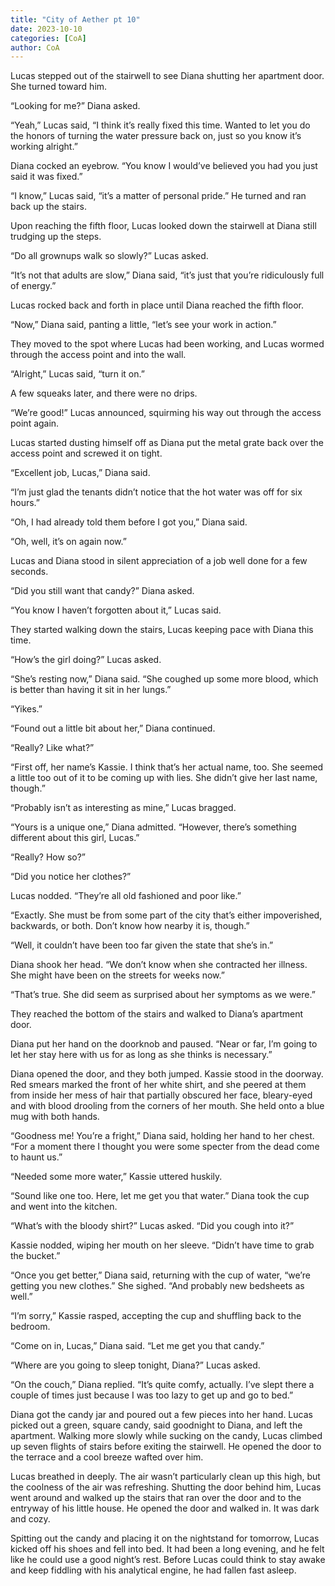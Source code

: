 ```yaml
---
title: "City of Aether pt 10"
date: 2023-10-10
categories: [CoA]
author: CoA
---
```


Lucas stepped out of the stairwell to see Diana shutting her apartment door. She turned toward him.

“Looking for me?” Diana asked.

“Yeah,” Lucas said, “I think it’s really fixed this time. Wanted to let you do the honors of turning the water pressure back on, just so you know it’s working alright.”

Diana cocked an eyebrow. “You know I would’ve believed you had you just said it was fixed.”

“I know,” Lucas said, “it’s a matter of personal pride.” He turned and ran back up the stairs.

Upon reaching the fifth floor, Lucas looked down the stairwell at Diana still trudging up the steps.

“Do all grownups walk so slowly?” Lucas asked.

“It’s not that adults are slow,” Diana said, “it’s just that you’re ridiculously full of energy.”

Lucas rocked back and forth in place until Diana reached the fifth floor.

“Now,” Diana said, panting a little, “let’s see your work in action.”

They moved to the spot where Lucas had been working, and Lucas wormed through the access point and into the wall.

“Alright,” Lucas said, “turn it on.”

A few squeaks later, and there were no drips.

“We’re good!” Lucas announced, squirming his way out through the access point again.

Lucas started dusting himself off as Diana put the metal grate back over the access point and screwed it on tight.

“Excellent job, Lucas,” Diana said.

“I’m just glad the tenants didn’t notice that the hot water was off for six hours.”

“Oh, I had already told them before I got you,” Diana said.

“Oh, well, it’s on again now.”

Lucas and Diana stood in silent appreciation of a job well done for a few seconds.

“Did you still want that candy?” Diana asked.

“You know I haven’t forgotten about it,” Lucas said.

They started walking down the stairs, Lucas keeping pace with Diana this time.

“How’s the girl doing?” Lucas asked.

“She’s resting now,” Diana said. “She coughed up some more blood, which is better than having it sit in her lungs.”

“Yikes.”

“Found out a little bit about her,” Diana continued.

“Really? Like what?”

“First off, her name’s Kassie. I think that’s her actual name, too. She seemed a little too out of it to be coming up with lies. She didn’t give her last name, though.”

“Probably isn’t as interesting as mine,” Lucas bragged.

“Yours is a unique one,” Diana admitted. “However, there’s something different about this girl, Lucas.”

“Really? How so?”

“Did you notice her clothes?”

Lucas nodded. “They’re all old fashioned and poor like.”

“Exactly. She must be from some part of the city that’s either impoverished, backwards, or both. Don’t know how nearby it is, though.”

“Well, it couldn’t have been too far given the state that she’s in.”

Diana shook her head. “We don’t know when she contracted her illness. She might have been on the streets for weeks now.”

“That’s true. She did seem as surprised about her symptoms as we were.”

They reached the bottom of the stairs and walked to Diana’s apartment door.

Diana put her hand on the doorknob and paused. “Near or far, I’m going to let her stay here with us for as long as she thinks is necessary.”

Diana opened the door, and they both jumped. Kassie stood in the doorway. Red smears marked the front of her white shirt, and she peered at them from inside her mess of hair that partially obscured her face, bleary-eyed and with blood drooling from the corners of her mouth. She held onto a blue mug with both hands.

“Goodness me! You’re a fright,” Diana said, holding her hand to her chest. “For a moment there I thought you were some specter from the dead come to haunt us.”

“Needed some more water,” Kassie uttered huskily.

“Sound like one too. Here, let me get you that water.” Diana took the cup and went into the kitchen.

“What’s with the bloody shirt?” Lucas asked. “Did you cough into it?”

Kassie nodded, wiping her mouth on her sleeve. “Didn’t have time to grab the bucket.”

“Once you get better,” Diana said, returning with the cup of water, “we’re getting you new clothes.” She sighed. “And probably new bedsheets as well.”

“I’m sorry,” Kassie rasped, accepting the cup and shuffling back to the bedroom.

“Come on in, Lucas,” Diana said. “Let me get you that candy.”

“Where are you going to sleep tonight, Diana?” Lucas asked.

“On the couch,” Diana replied. “It’s quite comfy, actually. I’ve slept there a couple of times just because I was too lazy to get up and go to bed.”

Diana got the candy jar and poured out a few pieces into her hand. Lucas picked out a green, square candy, said goodnight to Diana, and left the apartment. Walking more slowly while sucking on the candy, Lucas climbed up seven flights of stairs before exiting the stairwell. He opened the door to the terrace and a cool breeze wafted over him.

Lucas breathed in deeply. The air wasn’t particularly clean up this high, but the coolness of the air was refreshing. Shutting the door behind him, Lucas went around and walked up the stairs that ran over the door and to the entryway of his little house. He opened the door and walked in. It was dark and cozy.

Spitting out the candy and placing it on the nightstand for tomorrow, Lucas kicked off his shoes and fell into bed. It had been a long evening, and he felt like he could use a good night’s rest. Before Lucas could think to stay awake and keep fiddling with his analytical engine, he had fallen fast asleep.

